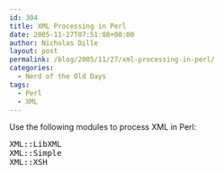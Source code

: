```yaml
---
id: 304
title: XML Processing in Perl
date: 2005-11-27T07:51:08+00:00
author: Nicholas Dille
layout: post
permalink: /blog/2005/11/27/xml-processing-in-perl/
categories:
  - Nerd of the Old Days
tags:
  - Perl
  - XML
---
```

Use the following modules to process XML in Perl:

<!--more-->

<pre>XML::LibXML
XML::Simple
XML::XSH</pre>
